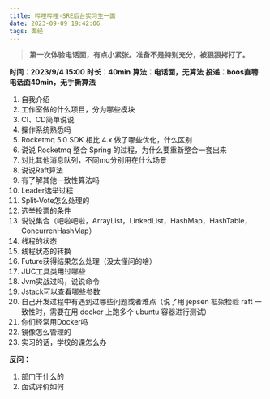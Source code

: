 ```yaml
---
title: 哔哩哔哩-SRE后台实习生一面
date: 2023-09-09 19:42:06
tags: 面经
---
```


> **第一次体验电话面，有点小紧张。准备不是特别充分，被狠狠拷打了。**

**时间：2023/9/4 15:00**
**时长：40min**
**算法：电话面，无算法**
**投递：boos直聘**
**电话面40min，无手撕算法**

1. 自我介绍
2. 工作室做的什么项目，分为哪些模块
3. CI、CD简单说说
4. 操作系统熟悉吗
5. Rocketmq 5.0 SDK 相比 4.x 做了哪些优化，什么区别
6. 说说 Rocketmq 整合 Spring 的过程，为什么要重新整合一套出来
7. 对比其他消息队列，不同mq分别用在什么场景
8. 说说Raft算法
9. 有了解其他一致性算法吗
10. Leader选举过程
11. Split-Vote怎么处理的
12. 选举投票的条件
13. 说说集合（吧啦吧啦，ArrayList，LinkedList，HashMap，HashTable，ConcurrenHashMap）
14. 线程的状态
15. 线程状态的转换
16. Future获得结果怎么处理（没太懂问的啥）
17. JUC工具类用过哪些
18. Jvm实战过吗，说说命令
19. Jstack可以查看哪些参数
20. 自己开发过程中有遇到过哪些问题或者难点（说了用 jepsen 框架检验 raft 一致性时，需要在用 docker 上跑多个 ubuntu 容器进行测试）
21. 你们经常用Docker吗
22. 镜像怎么管理的
23. 实习的话，学校的课怎么办

**反问：**

1. 部门干什么的
2. 面试评价如何